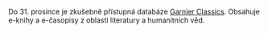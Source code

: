
Do 31. prosince je zkušebně přístupná databáze [Garnier
Classics](https://pez.cuni.cz/prehled/zdroj.php?lang=cs&id=853&freetrials=1).
Obsahuje e-knihy a e-časopisy z oblasti literatury a humanitních věd.
